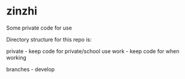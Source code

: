 zinzhi
======

Some private code for use 

Directory structure for this repo is:

private - keep code for private/school use
work    - keep code for when working

branches - develop
